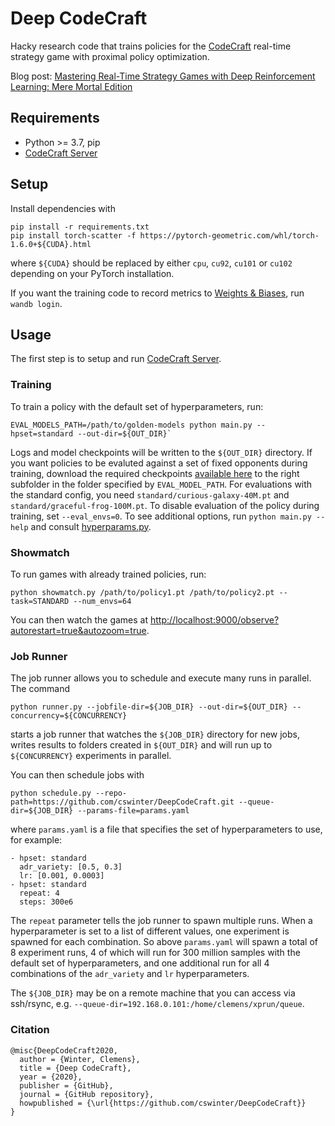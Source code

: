 # Deep CodeCraft

Hacky research code that trains policies for the [CodeCraft](http://codecraftgame.org/) real-time strategy game with proximal policy optimization.

Blog post: [Mastering Real-Time Strategy Games with Deep Reinforcement Learning: Mere Mortal Edition](https://clemenswinter.com/2021/03/24/mastering-real-time-strategy-games-with-deep-reinforcement-learning-mere-mortal-edition/)

## Requirements

- Python >= 3.7, pip
- [CodeCraft Server](https://github.com/cswinter/CodeCraftServer/)

## Setup

Install dependencies with

```
pip install -r requirements.txt
pip install torch-scatter -f https://pytorch-geometric.com/whl/torch-1.6.0+${CUDA}.html
```

where `${CUDA}` should be replaced by either `cpu`, `cu92`, `cu101` or `cu102` depending on your PyTorch installation.

If you want the training code to record metrics to [Weights & Biases](https://www.wandb.com/), run `wandb login`.

## Usage

The first step is to setup and run [CodeCraft Server](https://github.com/cswinter/CodeCraftServer/).

### Training

To train a policy with the default set of hyperparameters, run:

```
EVAL_MODELS_PATH=/path/to/golden-models python main.py --hpset=standard --out-dir=${OUT_DIR}`
```

Logs and model checkpoints will be written to the `${OUT_DIR}` directory.
If you want policies to be evaluted against a set of fixed opponents during training, download the required checkpoints [available here](https://www.dropbox.com/sh/h0f4faf7cbubn3t/AACfYYYY9kwPwNjm_TeCahxAa/golden-models?dl=0) to the right subfolder in the folder specified by `EVAL_MODEL_PATH`.
For evaluations with the standard config, you need `standard/curious-galaxy-40M.pt` and `standard/graceful-frog-100M.pt`.
To disable evaluation of the policy during training, set `--eval_envs=0`.
To see additional options, run `python main.py --help` and consult [hyperparams.py](https://github.com/cswinter/DeepCodeCraft/blob/master/hyper_params.py).

### Showmatch

To run games with already trained policies, run:

```
python showmatch.py /path/to/policy1.pt /path/to/policy2.pt --task=STANDARD --num_envs=64
```

You can then watch the games at <http://localhost:9000/observe?autorestart=true&autozoom=true>.

### Job Runner

The job runner allows you to schedule and execute many runs in parallel.
The command

```
python runner.py --jobfile-dir=${JOB_DIR} --out-dir=${OUT_DIR} --concurrency=${CONCURRENCY}
```

starts a job runner that watches the `${JOB_DIR}` directory for new jobs, writes results to folders created in `${OUT_DIR}` and will run up to `${CONCURRENCY}` experiments in parallel.

You can then schedule jobs with

```
python schedule.py --repo-path=https://github.com/cswinter/DeepCodeCraft.git --queue-dir=${JOB_DIR} --params-file=params.yaml
```

where `params.yaml` is a file that specifies the set of hyperparameters to use, for example:

```
- hpset: standard
  adr_variety: [0.5, 0.3]
  lr: [0.001, 0.0003]
- hpset: standard
  repeat: 4
  steps: 300e6
```

The `repeat` parameter tells the job runner to spawn multiple runs.
When a hyperparameter is set to a list of different values, one experiment is spawned for each combination.
So above `params.yaml` will spawn a total of 8 experiment runs, 4 of which will run for 300 million samples with the default set of hyperparameters, and one additional run for all 4 combinations of the `adr_variety` and `lr` hyperparameters.

The `${JOB_DIR}` may be on a remote machine that you can access via ssh/rsync, e.g. `--queue-dir=192.168.0.101:/home/clemens/xprun/queue`.

### Citation

```
@misc{DeepCodeCraft2020,
  author = {Winter, Clemens},
  title = {Deep CodeCraft},
  year = {2020},
  publisher = {GitHub},
  journal = {GitHub repository},
  howpublished = {\url{https://github.com/cswinter/DeepCodeCraft}}
}
```

